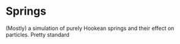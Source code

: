 # Springs
(Mostly) a simulation of purely Hookean springs and their effect on particles. Pretty standard
